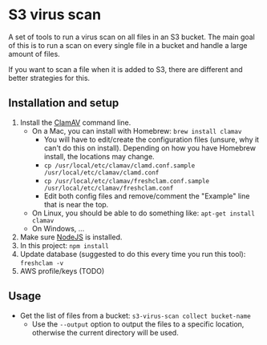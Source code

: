 # S3 virus scan

A set of tools to run a virus scan on all files in an S3 bucket. The main goal of this is to run a scan on every single file in a bucket and handle a large amount of files.

If you want to scan a file when it is added to S3, there are different and better strategies for this.

## Installation and setup

1. Install the [ClamAV](https://www.clamav.net/) command line.
   * On a Mac, you can install with Homebrew: `brew install clamav`
     * You will have to edit/create the configuration files (unsure, why it can't do this on install). Depending on how you have Homebrew install, the locations may change.
     * `cp /usr/local/etc/clamav/clamd.conf.sample /usr/local/etc/clamav/clamd.conf`
     * `cp /usr/local/etc/clamav/freshclam.conf.sample /usr/local/etc/clamav/freshclam.conf`
     * Edit both config files and remove/comment the "Example" line that is near the top.
   * On Linux, you should be able to do something like: `apt-get install clamav`
   * On Windows, ...
1. Make sure [NodeJS](https://nodejs.org/en/download/) is installed.
1. In this project: `npm install`
1. Update database (suggested to do this every time you run this tool): `freshclam -v`
1. AWS profile/keys (TODO)

## Usage

* Get the list of files from a bucket: `s3-virus-scan collect bucket-name`
  * Use the `--output` option to output the files to a specific location, otherwise the current directory will be used.

